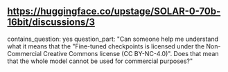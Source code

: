 ## https://huggingface.co/upstage/SOLAR-0-70b-16bit/discussions/3

contains_question: yes
question_part: "Can someone help me understand what it means that the  "Fine-tuned checkpoints is licensed under the Non-Commercial Creative Commons license (CC BY-NC-4.0)". Does that mean that the whole model cannot be used for commercial purposes?"